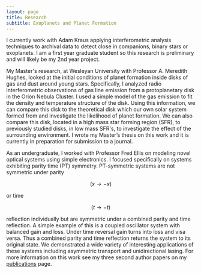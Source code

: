```yaml
---
layout: page
title: Research
subtitle: Exoplanets and Planet Formation
---
```


I currently work with Adam Kraus applying interferometric analysis techniques to archival data to detect close in companions, binary stars or exoplanets. I am a first year graduate student so this research is preliminary and will likely be my 2nd year project.

My Master's research, at Wesleyan University with Professor A. Meredith Hughes, looked at the initial conditions of planet formation inside disks of gas and dust around young stars. Specifically, I analyzed radio interferometric observations of gas line emission from a protoplanetary disk in the Orion Nebula Cluster. I used a simple model of the gas emission to fit the density and temperature structure of the disk. Using this information, we can compare this disk to the theoretical disk which our own solar system formed from and investigate the likelihood of planet formation. We can also compare this disk, located in a high mass star forming region (SFR), to previously studied disks, in low mass SFR's, to investigate the effect of the surrounding environment. I wrote my Master’s thesis on this work and it is currently in preparation for submission to a journal.

As an undergraduate, I worked with Professor Fred Ellis on modeling novel optical systems using simple electronics. I focused specifically on systems exhibiting parity time (PT) symmetry. PT-symmetric systems are not symmetric under parity 

$$ (x \rightarrow -x) $$

or time 

$$ (t \rightarrow -t) $$

reflection individually but are symmetric under a combined parity and time reflection. A simple example of this is a coupled oscillator system with balanced gain and loss. Under time reversal gain turns into loss and visa versa. Thus a combined parity and time reflection returns the system to its original state. We demonstrated a wide variety of interesting applications of these systems including asymmetric transport and unidirectional lasing. For more information on this work see my three second author papers on my [publications](/publications) page.

